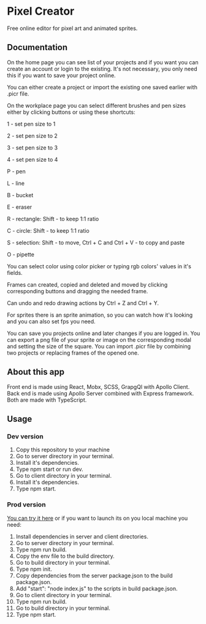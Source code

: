 # Pixel Creator
Free online editor for pixel art and animated sprites.

## Documentation
On the home page you can see list of your projects and if you want you can create an account or login to the existing. It's not necessary, you only need this if you want to save your project online.

You can either create a project or import the existing one saved earlier with .picr file.

On the workplace page you can select different brushes and pen sizes either by clicking buttons or using these shortcuts:

1 - set pen size to 1

2 - set pen size to 2

3 - set pen size to 3

4 - set pen size to 4

P - pen

L - line

B - bucket

E - eraser

R - rectangle: Shift - to keep 1:1 ratio

C - circle: Shift - to keep 1:1 ratio

S - selection: Shift - to move, Ctrl + C and Ctrl + V - to copy and paste

O - pipette

You can select color using color picker or typing rgb colors' values in it's fields.

Frames can created, copied and deleted and moved by clicking corresponding buttons and dragging the needed frame.

Can undo and redo drawing actions by Ctrl + Z and Ctrl + Y.

For sprites there is an sprite animation, so you can watch how it's looking and you can also set fps you need.

You can save you projects online and later changes if you are logged in.
You can export a png file of your sprite or image on the corresponding modal and setting the size of the square.
You can import .picr file by combining two projects or replacing frames of the opened one.

## About this app
Front end is made using React, Mobx, SCSS, GrapgQl with Apollo Client.
Back end is made using Apollo Server combined with Express framework.
Both are made with TypeScript.

## Usage

### Dev version
1. Copy this repository to your machine
2. Go to server directory in your terminal.
3. Install it's dependencies.
4. Type npm start or run dev.
5. Go to client directory in your terminal.
6. Install it's dependencies.
7. Type npm start.

### Prod version
[You can try it here](https://pixel-creator.herokuapp.com/) or if you want to launch its on you local machine you need: 
1. Install dependencies in server and client directories.
2. Go to server directory in your terminal.
3. Type npm run build.
4. Copy the env file to the build directory.
5. Go to build directory in your terminal.
6. Type npm init.
7. Copy dependencies from the server package.json to the build package.json.
8. Add "start": "node index.js" to the scripts in build package.json.
9. Go to client directory in your terminal.
10. Type npm run build.
11. Go to build directory in your terminal. 
12. Type npm start.


